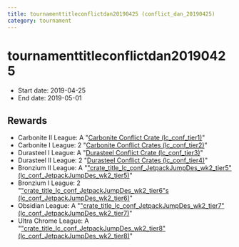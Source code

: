 ```yaml
---
title: tournamenttitleconflictdan20190425 (conflict_dan_20190425)
category: tournament
---
```

# tournamenttitleconflictdan20190425

  * Start date: 2019-04-25
  * End date: 2019-05-01

## Rewards

  * Carbonite II League: A "[Carbonite Conflict Crate (lc_conf_tier1)](lc_conf_tier1.html)"
  * Carbonite I League: 2 "[Carbonite Conflict Crates (lc_conf_tier2)](lc_conf_tier2.html)"
  * Durasteel I League: A "[Durasteel Conflict Crate (lc_conf_tier3)](lc_conf_tier3.html)"
  * Durasteel II League: 2 "[Durasteel Conflict Crates (lc_conf_tier4)](lc_conf_tier4.html)"
  * Bronzium II League: A "["crate_title_lc_conf_JetpackJumpDes_wk2_tier5" (lc_conf_JetpackJumpDes_wk2_tier5)](lc_conf_JetpackJumpDes_wk2_tier5.html)"
  * Bronzium I League: 2 "["crate_title_lc_conf_JetpackJumpDes_wk2_tier6"s (lc_conf_JetpackJumpDes_wk2_tier6)](lc_conf_JetpackJumpDes_wk2_tier6.html)"
  * Obsidian League: A "["crate_title_lc_conf_JetpackJumpDes_wk2_tier7" (lc_conf_JetpackJumpDes_wk2_tier7)](lc_conf_JetpackJumpDes_wk2_tier7.html)"
  * Ultra Chrome League: A "["crate_title_lc_conf_JetpackJumpDes_wk2_tier8" (lc_conf_JetpackJumpDes_wk2_tier8)](lc_conf_JetpackJumpDes_wk2_tier8.html)"
